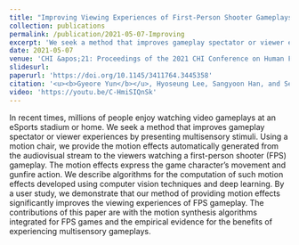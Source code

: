 ```yaml
---
title: "Improving Viewing Experiences of First-Person Shooter Gameplays with Automatically-Generated Motion Effects"
collection: publications
permalink: /publication/2021-05-07-Improving
excerpt: 'We seek a method that improves gameplay spectator or viewer experiences by presenting motion effects automatically generated from the audiovisual stream.'
date: 2021-05-07
venue: 'CHI &apos;21: Proceedings of the 2021 CHI Conference on Human Factors in Computing Systems'
slidesurl: 
paperurl: 'https://doi.org/10.1145/3411764.3445358'
citation: '<u><b>Gyeore Yun</b></u>, Hyoseung Lee, Sangyoon Han, and Seungmoon Choi'
video: 'https://youtu.be/C-HmiSIQnSk'
---
```


In recent times, millions of people enjoy watching video gameplays at an eSports stadium or home. We seek a method that improves gameplay spectator or viewer experiences by presenting multisensory stimuli. Using a motion chair, we provide the motion effects automatically generated from the audiovisual stream to the viewers watching a first-person shooter (FPS) gameplay. The motion effects express the game character’s movement and gunfire action. We describe algorithms for the computation of such motion effects developed using computer vision techniques and deep learning. By a user study, we demonstrate that our method of providing motion effects significantly improves the viewing experiences of FPS gameplay. The contributions of this paper are with the motion synthesis algorithms integrated for FPS games and the empirical evidence for the benefits of experiencing multisensory gameplays.
